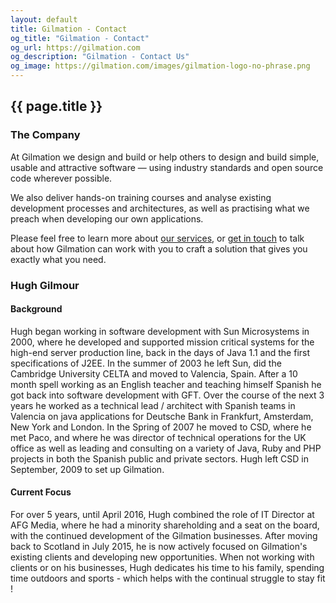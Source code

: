 ```yaml
---
layout: default
title: Gilmation - Contact
og_title: "Gilmation - Contact"
og_url: https://gilmation.com
og_description: "Gilmation - Contact Us"
og_image: https://gilmation.com/images/gilmation-logo-no-phrase.png
---
```

<div class="content-header"></div>
<div class="pure-g page-content">
  <div class="pure-u-1 block">
    <h2>{{ page.title }}</h2>
  </div>
</div>
<div class="pure-g page-content">
  <div class="pure-u-1 block">
    <h3>The Company</h3>
  </div>
</div>
<div class="pure-g page-content">
  <div class="pure-u-1 block">
      <p>At Gilmation we design and build or help others to design and build simple, usable and attractive software — using industry standards and open source code wherever possible.</p>
      <p>We also deliver hands-on training courses and analyse existing development processes and architectures, as well as practising what we preach when developing our own applications.</p>
      <p>Please feel free to learn more about <a href="services/">our services</a>, or <a href="contact/">get in touch</a> to talk about how Gilmation can work with you to craft a solution that gives you exactly what you need.</p>
  </div>
</div>
<div class="pure-g page-content">
  <div class="pure-u-1 block">
    <h3>Hugh Gilmour</h3>
  </div>
  <div class="pure-u-1 block">
     <h4>Background</h4>
     <p>Hugh began working in software development with Sun Microsystems in 2000, where he developed and supported mission critical systems for the high-end server production line, back in the days of Java 1.1 and the first specifications of J2EE.
     In the summer of 2003 he left Sun, did the Cambridge University CELTA and moved to Valencia, Spain. After a 10 month spell working as an English teacher and teaching himself Spanish he got back into software development with GFT.
     Over the course of the next 3 years he worked as a technical lead / architect with Spanish teams in Valencia on java applications for Deutsche Bank in Frankfurt, Amsterdam, New York and London.
     In the Spring of 2007 he moved to CSD, where he met Paco, and where he was director of technical operations for the UK office as well as leading and consulting on a variety of Java, Ruby and PHP projects in both the Spanish public and private sectors.
     Hugh left CSD in September, 2009 to set up Gilmation.</p>
     <h4>Current Focus</h4>
     <p>For over 5 years, until April 2016, Hugh combined the role of IT Director at AFG Media, where he had a minority shareholding and a seat on the board, with the continued development of the Gilmation businesses.
     After moving back to Scotland in July 2015, he is now actively focused on Gilmation's existing clients and developing new opportunities.
     When not working with clients or on his businesses, Hugh dedicates his time to his family, spending time outdoors and sports - which helps with the continual struggle to stay fit !</p>
  </div>
</div>
<div class="pure-g page-content bottom-of-page-padding">
  <div class="pure-u-1 pure-u-lg-1-3 block">
  </div>
</div>